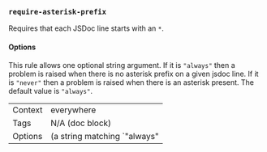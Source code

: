 ### `require-asterisk-prefix`

Requires that each JSDoc line starts with an `*`.

#### Options

This rule allows one optional string argument. If it is `"always"` then a
problem is raised when there is no asterisk prefix on a given jsdoc line. If
it is `"never"` then a problem is raised when there is an asterisk present.
The default value is `"always"`.

|||
|---|---|
|Context|everywhere|
|Tags|N/A (doc block)|
|Options|(a string matching `"always"|"never"`)|
